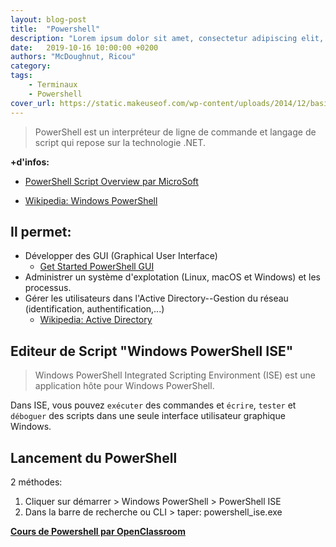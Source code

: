 ```yaml
---
layout: blog-post
title:  "Powershell"
description: "Lorem ipsum dolor sit amet, consectetur adipiscing elit, sed do eiusmod tempor incididunt ut labore et dolore magna aliqua."
date:   2019-10-16 10:00:00 +0200
authors: "McDoughnut, Ricou"
category: 
tags:
    - Terminaux
    - Powershell
cover_url: https://static.makeuseof.com/wp-content/uploads/2014/12/basic-powershell-commands-intro-670x335.png
---
```


> PowerShell est un interpréteur de ligne de commande et langage de script qui repose sur la technologie .NET. 

**+d'infos:**
- [PowerShell Script Overview par MicroSoft](https://docs.microsoft.com/fr-fr/powershell/scripting/overview?view=powershell-7)

- [Wikipedia: Windows PowerShell](https://fr.wikipedia.org/wiki/Windows_PowerShell)
    
## Il permet:
- Développer des GUI (Graphical User Interface)  
    - [Get Started PowerShell GUI](https://lazyadmin.nl/powershell/powershell-gui-howto-get-started/)
- Administrer un système d'explotation (Linux, macOS et Windows) et les processus.
- Gérer les utilisateurs dans l'Active Directory--Gestion du réseau (identification, authentification,...)
    - [Wikipedia: Active Directory](https://fr.wikipedia.org/wiki/Active_Directory)

## Editeur de Script "Windows PowerShell ISE"

> Windows PowerShell Integrated Scripting Environment (ISE) est une application hôte pour Windows PowerShell. 

Dans ISE, vous pouvez `exécuter` des commandes et `écrire`, `tester` et `déboguer` des scripts dans une seule interface utilisateur graphique Windows.

## Lancement du PowerShell

2 méthodes:
1. Cliquer sur démarrer > Windows PowerShell > PowerShell ISE
2. Dans la barre de recherche ou CLI > taper: powershell_ise.exe

[**Cours de Powershell par OpenClassroom**](https://openclassrooms.com/fr/courses/3664366-creez-votre-premier-script-avec-powershell)



 